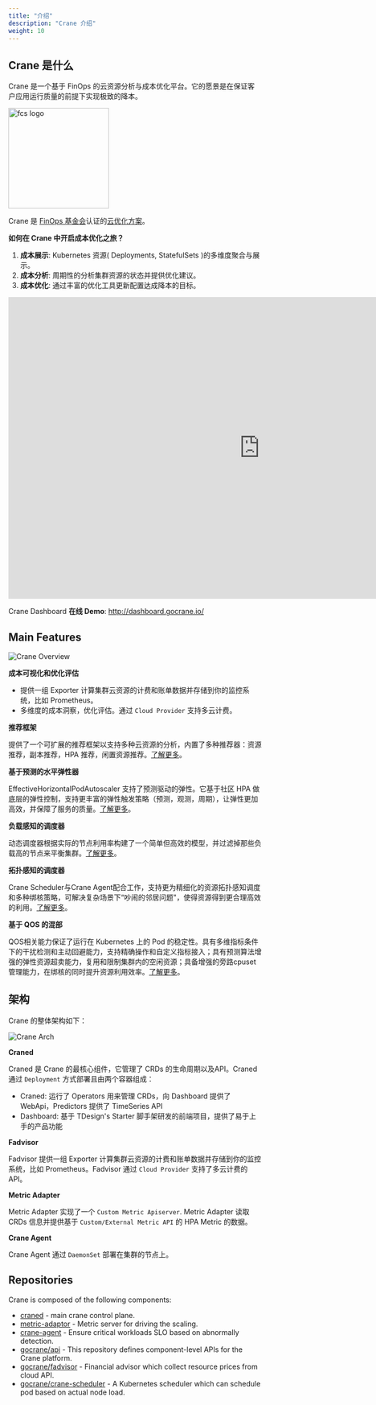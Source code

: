 ```yaml
---
title: "介绍"
description: "Crane 介绍"
weight: 10
---
```

## Crane 是什么

Crane 是一个基于 FinOps 的云资源分析与成本优化平台。它的愿景是在保证客户应用运行质量的前提下实现极致的降本。

<img alt="fcs logo" height="200" src="/images/Crane-FinOps-Certified-Solution.png" title="FinOps Certified Solution" width="200"/>

Crane 是 [FinOps 基金会](https://www.finops.org/)认证的[云优化方案](https://www.finops.org/members/finops-certified-solution/)。

**如何在 Crane 中开启成本优化之旅？**

1. **成本展示**: Kubernetes 资源( Deployments, StatefulSets )的多维度聚合与展示。
2. **成本分析**: 周期性的分析集群资源的状态并提供优化建议。
3. **成本优化**: 通过丰富的优化工具更新配置达成降本的目标。

<iframe src="https://user-images.githubusercontent.com/35299017/186680122-d7756b47-06be-44cb-8553-1957eaa3ed45.mp4"
scrolling="no" border="0" frameborder="no" framespacing="0" allowfullscreen="true" width="1000" height="600"></iframe>

Crane Dashboard **在线 Demo**: http://dashboard.gocrane.io/

## Main Features

![Crane Overview](/images/crane-overview.png)

**成本可视化和优化评估**

- 提供一组 Exporter 计算集群云资源的计费和账单数据并存储到你的监控系统，比如 Prometheus。
- 多维度的成本洞察，优化评估。通过 `Cloud Provider` 支持多云计费。

**推荐框架**

提供了一个可扩展的推荐框架以支持多种云资源的分析，内置了多种推荐器：资源推荐，副本推荐，HPA 推荐，闲置资源推荐。[了解更多](/zh-cn/docs/tutorials/recommendation)。

**基于预测的水平弹性器**

EffectiveHorizontalPodAutoscaler 支持了预测驱动的弹性。它基于社区 HPA 做底层的弹性控制，支持更丰富的弹性触发策略（预测，观测，周期），让弹性更加高效，并保障了服务的质量。[了解更多](/zh-cn/docs/tutorials/using-effective-hpa-to-scaling-with-effectiveness)。

**负载感知的调度器**

动态调度器根据实际的节点利用率构建了一个简单但高效的模型，并过滤掉那些负载高的节点来平衡集群。[了解更多](/zh-cn/docs/tutorials/scheduling-pods-based-on-actual-node-load)。

**拓扑感知的调度器**

Crane Scheduler与Crane Agent配合工作，支持更为精细化的资源拓扑感知调度和多种绑核策略，可解决复杂场景下“吵闹的邻居问题"，使得资源得到更合理高效的利用。[了解更多](/zh-cn/docs/tutorials/node-resource-tpolology-scheduler-plugins.md)。

**基于 QOS 的混部**

QOS相关能力保证了运行在 Kubernetes 上的 Pod 的稳定性。具有多维指标条件下的干扰检测和主动回避能力，支持精确操作和自定义指标接入；具有预测算法增强的弹性资源超卖能力，复用和限制集群内的空闲资源；具备增强的旁路cpuset管理能力，在绑核的同时提升资源利用效率。[了解更多](/zh-cn/docs/tutorials/using-qos-ensurance)。

## 架构

Crane 的整体架构如下：

![Crane Arch](/images/crane-arch.png)

**Craned**

Craned 是 Crane 的最核心组件，它管理了 CRDs 的生命周期以及API。Craned 通过 `Deployment` 方式部署且由两个容器组成：

- Craned: 运行了 Operators 用来管理 CRDs，向 Dashboard 提供了 WebApi，Predictors 提供了 TimeSeries API
- Dashboard: 基于 TDesign's Starter 脚手架研发的前端项目，提供了易于上手的产品功能

**Fadvisor**

Fadvisor 提供一组 Exporter 计算集群云资源的计费和账单数据并存储到你的监控系统，比如 Prometheus。Fadvisor 通过 `Cloud Provider` 支持了多云计费的 API。

**Metric Adapter**

Metric Adapter 实现了一个 `Custom Metric Apiserver`. Metric Adapter 读取 CRDs 信息并提供基于 `Custom/External Metric API` 的 HPA Metric 的数据。

**Crane Agent**

Crane Agent 通过 `DaemonSet` 部署在集群的节点上。

## Repositories

Crane is composed of the following components:

- [craned](https://github.com/gocrane/crane/tree/main/cmd/craned) - main crane control plane.
- [metric-adaptor](https://github.com/gocrane/crane/tree/main/cmd/metric-adapter) - Metric server for driving the scaling.
- [crane-agent](https://github.com/gocrane/crane/tree/main/cmd/crane-agent) - Ensure critical workloads SLO based on abnormally detection.
- [gocrane/api](https://github.com/gocrane/api) - This repository defines component-level APIs for the Crane platform.
- [gocrane/fadvisor](https://github.com/gocrane/fadvisor) - Financial advisor which collect resource prices from cloud API.
- [gocrane/crane-scheduler](https://github.com/gocrane/crane-scheduler) - A Kubernetes scheduler which can schedule pod based on actual node load.
